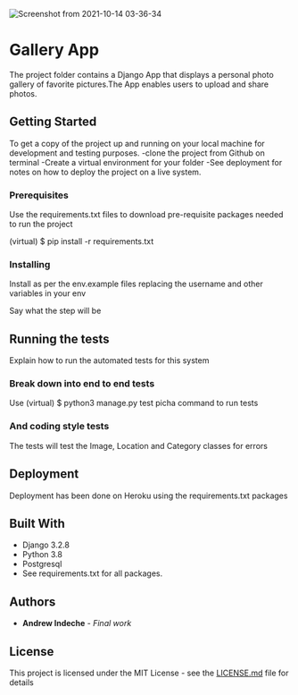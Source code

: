 ![Screenshot from 2021-10-14 03-36-34](https://user-images.githubusercontent.com/86969595/137231296-2411b232-5164-4034-bf83-9fae7afd60a5.png)
# Gallery App

The project folder contains a Django App that displays a personal photo gallery of favorite pictures.The App enables users to upload and share photos.

## Getting Started

To get a copy of the project up and running on your local machine for development and testing purposes. 
-clone the project from Github on terminal
-Create a virtual environment for your folder
-See deployment for notes on how to deploy the project on a live system.

### Prerequisites

Use the requirements.txt files to download pre-requisite packages needed to run the project

(virtual) $ pip install -r requirements.txt

### Installing

Install as per the env.example files replacing the username and other variables in your env

Say what the step will be

## Running the tests

Explain how to run the automated tests for this system

### Break down into end to end tests

Use (virtual) $ python3 manage.py test picha command to run tests

### And coding style tests

The tests will test the Image, Location and Category classes for errors

## Deployment

Deployment has been done on Heroku using the requirements.txt packages

## Built With

* Django 3.2.8
* Python 3.8
* Postgresql
* See requirements.txt for all packages.

## Authors

* **Andrew Indeche** - *Final work* 

## License

This project is licensed under the MIT License - see the [LICENSE.md](LICENSE.md) file for details
